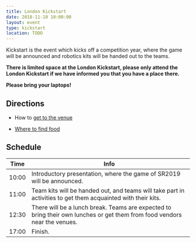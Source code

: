 ```yaml
---
title: London Kickstart
date: 2018-11-10 10:00:00
layout: event
type: kickstart
location: TODO
---
```


Kickstart is the event which kicks off a competition year, where the game will
be announced and robotics kits will be handed out to the teams.

**There is limited space at the London Kickstart, please only attend the London
Kickstart if we have informed you that you have a place there.**

**Please bring your laptops!**

## Directions

* How to [get to the venue][london-directions]

* [Where to find food][london-food-map]

## Schedule

| Time  | Info |
|-------|------|
| 10:00 | Introductory presentation, where the game of SR2019 will be announced. |
| 11:00 | Team kits will be handed out, and teams will take part in activities to get them acquainted with their kits. |
| 12:30 | There will be a lunch break. Teams are expected to bring their own lunches or get them from food vendors near the venues. |
| 17:00 | Finish. |

[london-food-map]: TODO
[london-directions]: TODO
